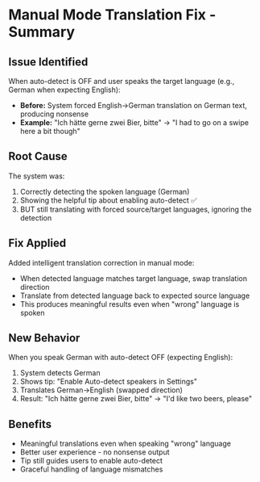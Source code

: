 # Manual Mode Translation Fix - Summary

## Issue Identified
When auto-detect is OFF and user speaks the target language (e.g., German when expecting English):
- **Before:** System forced English→German translation on German text, producing nonsense
- **Example:** "Ich hätte gerne zwei Bier, bitte" → "I had to go on a swipe here a bit though"

## Root Cause
The system was:
1. Correctly detecting the spoken language (German)
2. Showing the helpful tip about enabling auto-detect ✅
3. BUT still translating with forced source/target languages, ignoring the detection

## Fix Applied
Added intelligent translation correction in manual mode:
- When detected language matches target language, swap translation direction
- Translate from detected language back to expected source language
- This produces meaningful results even when "wrong" language is spoken

## New Behavior
When you speak German with auto-detect OFF (expecting English):
1. System detects German
2. Shows tip: "Enable Auto-detect speakers in Settings"
3. Translates German→English (swapped direction)
4. Result: "Ich hätte gerne zwei Bier, bitte" → "I'd like two beers, please"

## Benefits
- Meaningful translations even when speaking "wrong" language
- Better user experience - no nonsense output
- Tip still guides users to enable auto-detect
- Graceful handling of language mismatches